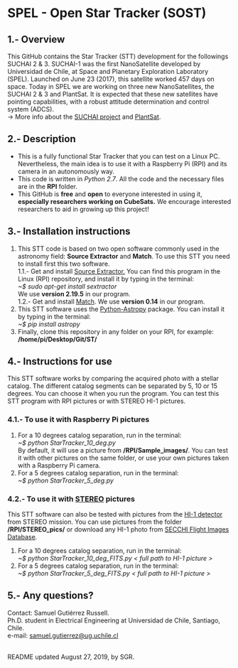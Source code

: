 # SPEL - Open Star Tracker (SOST)

## 1.- Overview

This GitHub contains the Star Tracker (STT) development for the followings SUCHAI 2 & 3. 
SUCHAI-1 was the first NanoSatellite developed by Universidad de Chile, at Space and Planetary Exploration Laboratory (SPEL). Launched on June 23 (2017), 
this satellite worked 457 days on space. Today in SPEL we are working on three new NanoSatellites, the SUCHAI 2 & 3 and PlantSat. 
It is expected that these new satellites have pointing capabilities, with a robust attitude determination and control system (ADCS). <br />
-> More info about the [SUCHAI project](http://spel.ing.uchile.cl) and [PlantSat](https://plantsat.spel.cl/).

## 2.- Description

- This is a fully functional Star Tracker that you can test on a Linux PC. Nevertheless, the main idea is to use it with a Raspberry Pi (RPI) and its camera in an autonomously way.
- This code is written in _Python 2.7_. All the code and the necessary files are in the __RPI__ folder.
- This GitHub is __free__ and __open__ to everyone interested in using it, __especially researchers working on CubeSats.__ We encourage interested 
researchers to aid in growing up this project!

## 3.- Installation instructions

1. This STT code is based on two open software commonly used in the astronomy field: __Source Extractor__ and __Match__. To use this STT you need to install first this two software.<br />
    1.1.- Get and install [Source Extractor.](https://www.astromatic.net/software/sextractor) 
You can find this program in the Linux (RPI) repository, and install it by typing in the terminal: <br />
_~$ sudo apt-get install sextractor_ <br />
We use __version 2.19.5__ in our program. <br />
    1.2.- Get and install [Match](http://spiff.rit.edu/match/). We use __version 0.14__ in our program.
2. This STT software uses the [Python-Astropy](http://www.astropy.org) package. You can install it by typing in the terminal: <br />
_~$ pip install astropy_
3. Finally, clone this repository in any folder on your RPI, for example: __/home/pi/Desktop/Git/ST/__

## 4.- Instructions for use

This STT software works by comparing the acquired photo with a stellar catalog. The different catalog segments can be separated by 5, 10 or 15 degrees. 
You can choose it when you run the program. You can test this STT program with RPI pictures or with STEREO HI-1 pictures.

### 4.1.- To use it with Raspberry Pi pictures

1. For a 10 degrees catalog separation, run in the terminal: <br />
_~$ python StarTracker_10_deg.py_ <br />
By default, it will use a picture from __/RPI/Sample_images/__. You can test it with other pictures on the same folder, or use your own pictures taken with a Raspberry Pi camera.
2. For a 5 degrees catalog separation, run in the terminal: <br />
_~$ python StarTracker_5_deg.py_

### 4.2.- To use it with [STEREO](https://stereo.gsfc.nasa.gov/) pictures

This STT software can also be tested with pictures from the [HI-1 detector](http://www.stereo.rl.ac.uk/) from STEREO mission. You can use pictures from the folder __/RPI/STEREO_pics/__ or download any HI-1 photo from [SECCHI Flight Images Database](https://secchi.nrl.navy.mil/cgi-bin/swdbi/secchi_flight/images/form).<br />
1. For a 10 degrees catalog separation, run in the terminal: <br />
_~$ python StarTracker_10_deg_FITS.py < full path to HI-1 picture >_ <br />
2. For a 5 degrees catalog separation, run in the terminal: <br />
_~$ python StarTracker_5_deg_FITS.py < full path to HI-1 picture >_

## 5.- Any questions?

Contact: Samuel Gutiérrez Russell. <br />
Ph.D. student in Electrical Engineering at Universidad de Chile, Santiago, Chile. <br />
e-mail: samuel.gutierrez@ug.uchile.cl

<br />
README updated August 27, 2019, by SGR.
